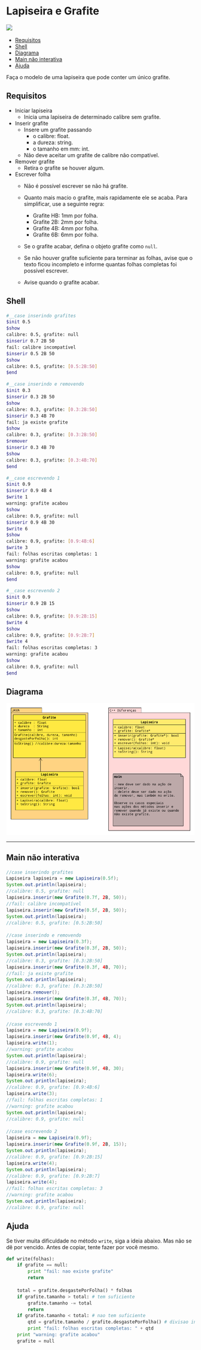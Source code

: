 # Lapiseira e Grafite
![](figura.jpg)

<!--TOC_BEGIN-->
- [Requisitos](#requisitos)
- [Shell](#shell)
- [Diagrama](#diagrama)
- [Main não interativa](#main-não-interativa)
- [Ajuda](#ajuda)
<!--TOC_END-->

Faça o modelo de uma lapiseira que pode conter um único grafite.

## Requisitos
- Iniciar lapiseira
    - Inicia uma lapiseira de determinado calibre sem grafite.
- Inserir grafite
    - Insere um grafite passando
        - o calibre: float.
        - a dureza: string.
        - o tamanho em mm: int.
    - Não deve aceitar um grafite de calibre não compatível.
- Remover grafite
    - Retira o grafite se houver algum.
- Escrever folha
    - Não é possível escrever se não há grafite.
    - Quanto mais macio o grafite, mais rapidamente ele se acaba. Para simplificar, use a seguinte regra:
        - Grafite HB: 1mm por folha.
        - Grafite 2B: 2mm por folha.
        - Grafite 4B: 4mm por folha.
        - Grafite 6B: 6mm por folha.
        
    - Se o grafite acabar, defina o objeto grafite como `null`.
    - Se não houver grafite suficiente para terminar as folhas, avise que o texto ficou incompleto e informe quantas folhas completas foi possível escrever.
    - Avise quando o grafite acabar.


## Shell

```bash
#__case inserindo grafites
$init 0.5
$show
calibre: 0.5, grafite: null
$inserir 0.7 2B 50
fail: calibre incompatível
$inserir 0.5 2B 50
$show
calibre: 0.5, grafite: [0.5:2B:50]
$end
```

```bash
#__case inserindo e removendo
$init 0.3
$inserir 0.3 2B 50
$show
calibre: 0.3, grafite: [0.3:2B:50]
$inserir 0.3 4B 70
fail: ja existe grafite
$show
calibre: 0.3, grafite: [0.3:2B:50]
$remover
$inserir 0.3 4B 70
$show
calibre: 0.3, grafite: [0.3:4B:70]
$end
```

```bash
#__case escrevendo 1
$init 0.9
$inserir 0.9 4B 4
$write 1
warning: grafite acabou
$show
calibre: 0.9, grafite: null
$inserir 0.9 4B 30
$write 6
$show
calibre: 0.9, grafite: [0.9:4B:6]
$write 3
fail: folhas escritas completas: 1
warning: grafite acabou
$show
calibre: 0.9, grafite: null
$end
```

```bash
#__case escrevendo 2
$init 0.9
$inserir 0.9 2B 15
$show
calibre: 0.9, grafite: [0.9:2B:15]
$write 4
$show
calibre: 0.9, grafite: [0.9:2B:7]
$write 4
fail: folhas escritas completas: 3
warning: grafite acabou
$show
calibre: 0.9, grafite: null
$end
```


## Diagrama

![](diagrama.png)

***
## Main não interativa
```java
//case inserindo grafites
Lapiseira lapiseira = new Lapiseira(0.5f);
System.out.println(lapiseira);
//calibre: 0.5, grafite: null
lapiseira.inserir(new Grafite(0.7f, 2B, 50));
//fail: calibre incompatível
lapiseira.inserir(new Grafite(0.5f, 2B, 50));
System.out.println(lapiseira);
//calibre: 0.5, grafite: [0.5:2B:50]

//case inserindo e removendo
lapiseira = new Lapiseira(0.3f);
lapiseira.inserir(new Grafite(0.3f, 2B, 50));
System.out.println(lapiseira);
//calibre: 0.3, grafite: [0.3:2B:50]
lapiseira.inserir(new Grafite(0.3f, 4B, 70));
//fail: ja existe grafite
System.out.println(lapiseira);
//calibre: 0.3, grafite: [0.3:2B:50]
lapiseira.remover();
lapiseira.inserir(new Grafite(0.3f, 4B, 70));
System.out.println(lapiseira);
//calibre: 0.3, grafite: [0.3:4B:70]

//case escrevendo 1
lapiseira = new Lapiseira(0.9f);
lapiseira.inserir(new Grafite(0.9f, 4B, 4);
lapiseira.write(1);
//warning: grafite acabou
System.out.println(lapiseira);
//calibre: 0.9, grafite: null
lapiseira.inserir(new Grafite(0.9f, 4B, 30);
lapiseira.write(6);
System.out.println(lapiseira);
//calibre: 0.9, grafite: [0.9:4B:6]
lapiseira.write(3);
//fail: folhas escritas completas: 1
//warning: grafite acabou
System.out.println(lapiseira);
//calibre: 0.9, grafite: null

//case escrevendo 2
lapiseira = new Lapiseira(0.9f);
lapiseira.inserir(new Grafite(0.9f, 2B, 15));
System.out.println(lapiseira);
//calibre: 0.9, grafite: [0.9:2B:15]
lapiseira.write(4);
System.out.println(lapiseira);
//calibre: 0.9, grafite: [0.9:2B:7]
lapiseira.write(4);
//fail: folhas escritas completas: 3
//warning: grafite acabou
System.out.println(lapiseira);
//calibre: 0.9, grafite: null

```

## Ajuda

Se tiver muita dificuldade no método `write`, siga a ideia abaixo. Mas não se dê por vencido. Antes de copiar, tente fazer por você mesmo.

```python
def write(folhas):
    if grafite == null:
        print "fail: nao existe grafite"
        return
    
    total = grafite.desgastePorFolha() * folhas
    if grafite.tamanho > total: # tem suficiente
        grafite.tamanho -= total
        return
    if grafite.tamanho < total: # nao tem suficiente
        qtd = grafite.tamanho / grafite.desgastePorFolha() # divisao inteira
        print "fail: folhas escritas completas: " + qtd
    print "warning: grafite acabou"
    grafite = null
```
